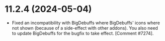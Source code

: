 # 11.2.4 (2024-05-04)

* Fixed an incompatibility with BigDebuffs where BigDebuffs' icons where not shown (because of a side-effect with other addons). You also need to update BigDebuffs for the bugfix to take effect. [Comment #7274].
